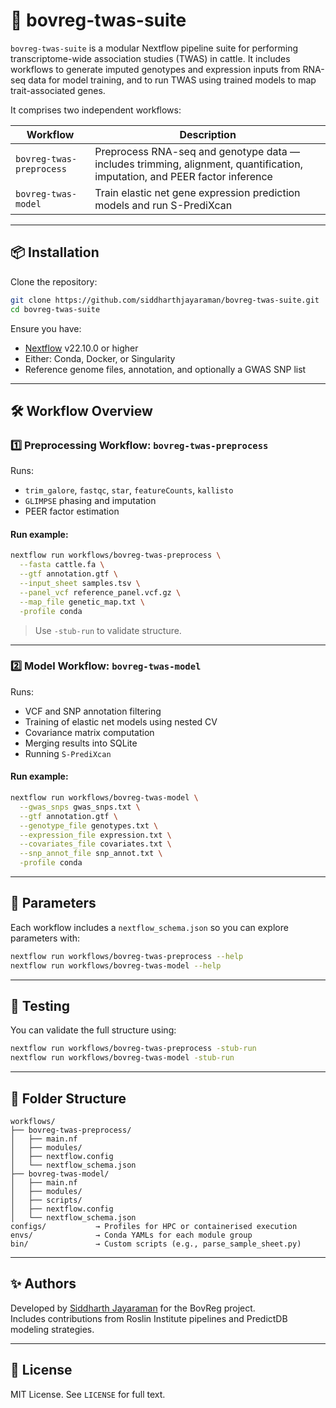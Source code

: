 # 🐄 bovreg-twas-suite

`bovreg-twas-suite` is a modular Nextflow pipeline suite for performing transcriptome-wide association studies (TWAS) in cattle. It includes workflows to generate imputed genotypes and expression inputs from RNA-seq data for model training, and to run TWAS using trained models to map trait-associated genes.

It comprises two independent workflows:

| Workflow                  | Description                                                                 |
|---------------------------|-----------------------------------------------------------------------------|
| `bovreg-twas-preprocess`  | Preprocess RNA-seq and genotype data — includes trimming, alignment, quantification, imputation, and PEER factor inference |
| `bovreg-twas-model`       | Train elastic net gene expression prediction models and run S-PrediXcan |

---

## 📦 Installation

Clone the repository:

```bash
git clone https://github.com/siddharthjayaraman/bovreg-twas-suite.git
cd bovreg-twas-suite
```

Ensure you have:
- [Nextflow](https://www.nextflow.io/) v22.10.0 or higher
- Either: Conda, Docker, or Singularity
- Reference genome files, annotation, and optionally a GWAS SNP list

---

## 🛠 Workflow Overview

### 1️⃣ Preprocessing Workflow: `bovreg-twas-preprocess`

Runs:
- `trim_galore`, `fastqc`, `star`, `featureCounts`, `kallisto`
- `GLIMPSE` phasing and imputation
- PEER factor estimation

#### Run example:
```bash
nextflow run workflows/bovreg-twas-preprocess \
  --fasta cattle.fa \
  --gtf annotation.gtf \
  --input_sheet samples.tsv \
  --panel_vcf reference_panel.vcf.gz \
  --map_file genetic_map.txt \
  -profile conda
```

> Use `-stub-run` to validate structure.

---

### 2️⃣ Model Workflow: `bovreg-twas-model`

Runs:
- VCF and SNP annotation filtering
- Training of elastic net models using nested CV
- Covariance matrix computation
- Merging results into SQLite
- Running `S-PrediXcan`

#### Run example:
```bash
nextflow run workflows/bovreg-twas-model \
  --gwas_snps gwas_snps.txt \
  --gtf annotation.gtf \
  --genotype_file genotypes.txt \
  --expression_file expression.txt \
  --covariates_file covariates.txt \
  --snp_annot_file snp_annot.txt \
  -profile conda
```

---

## 🔎 Parameters

Each workflow includes a `nextflow_schema.json` so you can explore parameters with:

```bash
nextflow run workflows/bovreg-twas-preprocess --help
nextflow run workflows/bovreg-twas-model --help
```

---

## 🧪 Testing

You can validate the full structure using:

```bash
nextflow run workflows/bovreg-twas-preprocess -stub-run
nextflow run workflows/bovreg-twas-model -stub-run
```

---

## 📁 Folder Structure

```
workflows/
├── bovreg-twas-preprocess/
│   ├── main.nf
│   ├── modules/
│   ├── nextflow.config
│   └── nextflow_schema.json
├── bovreg-twas-model/
│   ├── main.nf
│   ├── modules/
│   ├── scripts/
│   ├── nextflow.config
│   └── nextflow_schema.json
configs/           → Profiles for HPC or containerised execution
envs/              → Conda YAMLs for each module group
bin/               → Custom scripts (e.g., parse_sample_sheet.py)
```

---

## ✨ Authors

Developed by [Siddharth Jayaraman](https://github.com/siddharthjayaraman) for the BovReg project.  
Includes contributions from Roslin Institute pipelines and PredictDB modeling strategies.

---

## 📝 License

MIT License. See `LICENSE` for full text.
